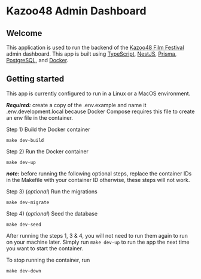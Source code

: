# Kazoo48 Admin Dashboard

## Welcome

This application is used to run the backend of the [Kazoo48 Film Festival](https://kazoo48.com/) admin dashboard. This app is built using [TypeScript](https://www.typescriptlang.org/), [NestJS](https://nestjs.com/), [Prisma](https://www.prisma.io/), [PostgreSQL](https://www.postgresql.org/), and [Docker](https://www.docker.com/).

## Getting started

This app is currently configured to run in a Linux or a MacOS environment.

**_Required:_** create a copy of the .env.example and name it .env.development.local because Docker Compose requires this file to create an env file in the container.

Step 1) Build the Docker container

```
make dev-build
```

Step 2) Run the Docker container

```
make dev-up
```

**_note:_** before running the following optional steps, replace the container IDs in the Makefile with your container ID otherwise, these steps will not work.

Step 3) (_optional_) Run the migrations

```
make dev-migrate
```

Step 4) (_optional_) Seed the database

```
make dev-seed
```

After running the steps 1, 3 & 4, you will not need to run them again to run on your machine later. Simply run `make dev-up` to run the app the next time you want to start the container.

To stop running the container, run

```
make dev-down
```
